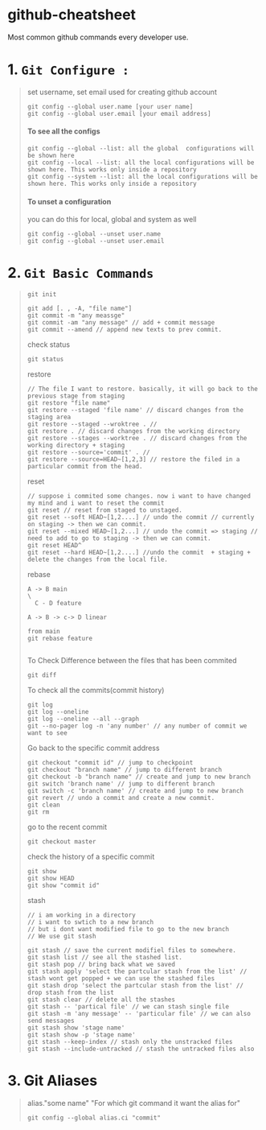 # github-cheatsheet
Most common github commands every developer use.

# 1. `Git Configure :`
> set username, set email used for creating github account
> ```git
> git config --global user.name [your user name]
> git config --global user.email [your email address]
> ```
>#### To see all the configs
> ```git
> git config --global --list: all the global  configurations will be shown here
> git config --local --list: all the local configurations will be shown here. This works only inside a repository
> git config --system --list: all the local configurations will be shown here. This works only inside a repository
> ```
>####  To unset a configuration
> you can do this for local, global and system as well
> ```git
> git config --global --unset user.name
> git config --global --unset user.email
> ```
# 2. `Git Basic Commands`
> ```git
> git init
> ```
> ```git
> git add [. , -A, "file name"]
> git commit -m "any meassge"
> git commit -am "any message" // add + commit message
> git commit --amend // append new texts to prev commit. 
> ```
> check status 
> ```git
> git status
> ```
> restore
> ```git
> // The file I want to restore. basically, it will go back to the previous stage from staging
> git restore "file name"
> git restore --staged 'file name' // discard changes from the staging area 
> git restore --staged --wroktree . //
> git restore . // discard changes from the working directory
> git restore --stages --worktree . // discard changes from the working directory + staging
> git restore --source='commit' . //
> git restore --source=HEAD~[1,2,3] // restore the filed in a particular commit from the head. 
> ```
> reset
> ```git
> // suppose i commited some changes. now i want to have changed my mind and i want to reset the commit
> git reset // reset from staged to unstaged. 
> git reset --soft HEAD~[1,2....] // undo the commit // currently on staging -> then we can commit. 
> git reset --mixed HEAD~[1,2...] // undo the commit => staging // need to add to go to staging -> then we can commit. 
> git reset HEAD^
> git reset --hard HEAD~[1,2....] //undo the commit  + staging + delete the changes from the local file. 
> ```
> rebase
> ```git
> A -> B main
> \ 
>   C - D feature
>
> A -> B -> c-> D linear
>
> from main
> git rebase feature 
>
> 
> ```
> 
> To Check Difference between the files that has been commited
> ```git
> git diff
> ```
> To check all the commits(commit history)
> ```git
> git log
> git log --oneline
> git log --oneline --all --graph
> git --no-pager log -n 'any number' // any number of commit we want to see
> ```
> Go back to the specific commit address
> ```git
> git checkout "commit id" // jump to checkpoint
> git checkout "branch name" // jump to different branch
> git checkout -b "branch name" // create and jump to new branch
> git switch 'branch name' // jump to different branch
> git switch -c 'branch name' // create and jump to new branch
> git revert // undo a commit and create a new commit.
> git clean
> git rm
> ```
>  go to the recent commit
> ```git
> git checkout master
> ```
> check the history of a specific commit
> ```git
> git show
> git show HEAD
> git show "commit id"
>```
> stash
> ```git
> // i am working in a directory
> // i want to swtich to a new branch
> // but i dont want modified file to go to the new branch
> // We use git stash
>
> git stash // save the current modifiel files to somewhere. 
> git stash list // see all the stashed list.
> git stash pop // bring back what we saved
> git stash apply 'select the partcular stash from the list' // stash wont get popped + we can use the stashed files
> git stash drop 'select the partcular stash from the list' // drop stash from the list
> git stash clear // delete all the stashes
> git stash -- 'partical file' // we can stash single file
> git stash -m 'any message' -- 'particular file' // we can also send messages
> git stash show 'stage name'
> git stash show -p 'stage name'
> git stash --keep-index // stash only the unstracked files
> git stash --include-untracked // stash the untracked files also 
> 
> ```
# 3. Git Aliases
> alias."some name" "For which git command it want the alias for"
> ```git
> git config --global alias.ci "commit"
> ```
